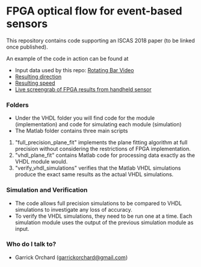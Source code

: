 # FPGA optical flow for event-based sensors #

This repository contains code supporting an ISCAS 2018 paper (to be linked once published).

An example of the code in action can be found at
* Input data used by this repo: [Rotating Bar Video](https://youtu.be/uI0BoMI96kI)
* [Resulting direction](https://youtu.be/sE-xBcOgiY4)
* [Resulting speed](https://youtu.be/kVjdE0-t4u0)
* [Live screengrab of FPGA results from handheld sensor](https://www.youtube.com/edit?o=U&video_id=86VnBYzJHFQ)

### Folders ###
* Under the VHDL folder you will find code for the module (implementation) and code for simulating each module (simulation)
* The Matlab folder contains three main scripts
1. "full_precision_plane_fit" implements the plane fitting algorithm at full precision without considering the restrictions of FPGA implementation.
2. "vhdl_plane_fit" contains Matlab code for processing data exactly as the VHDL module would.
3. "verify_vhdl_simulations" verifies that the Matlab VHDL simulations produce the exact same results as the actual VHDL simulations.

### Simulation and Verification ###
* The code allows full precision simulations to be compared to VHDL simulations to investigate any loss of accuracy.
* To verify the VHDL simulations, they need to be run one at a time. Each simulation module uses the output of the previous simulation module as input.

### Who do I talk to? ###

* Garrick Orchard (garrickorchard@gmail.com)

